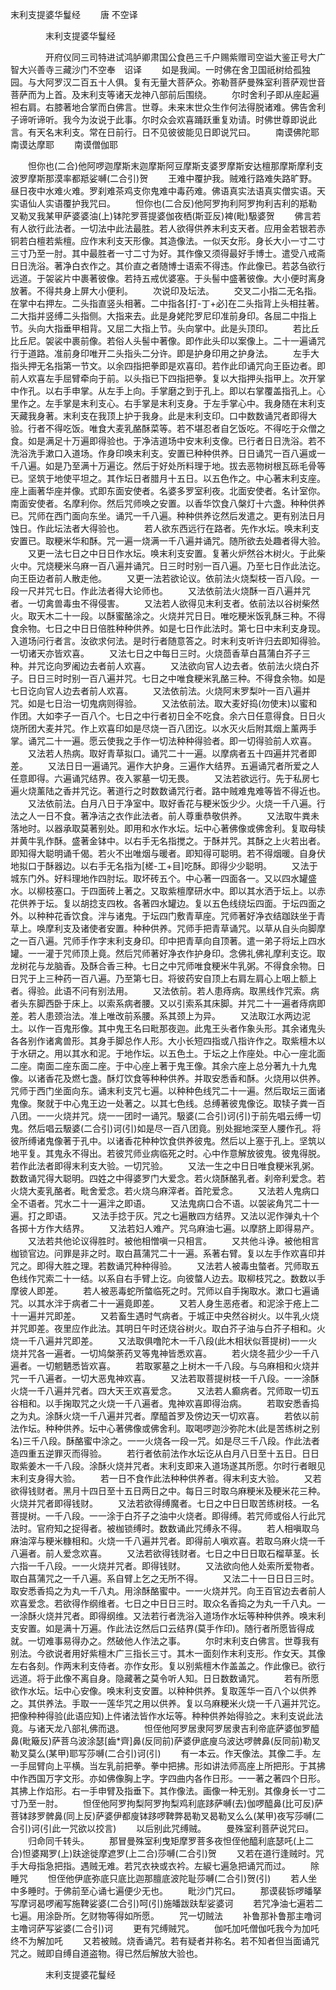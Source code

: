   末利支提婆华鬘经
　　唐 不空译




　　　　末利支提婆华鬘经

　　　　开府仪同三司特进试鸿胪卿肃国公食邑三千户赐紫赠司空谥大鉴正号大广智大兴善寺三藏沙门不空奉　诏译
　　如是我闻。一时佛在舍卫国祇树给孤独园。与大阿罗汉二百五十人俱。复有无量大菩萨众。弥勒菩萨曼殊室利菩萨观世音菩萨而为上首。及末利支等诸天龙神八部前后围绕。
　　尔时舍利子即从座起遍袒右肩。右膝著地合掌而白佛言。世尊。未来末世众生作何法得脱诸难。佛告舍利子谛听谛听。我今为汝说于此事。尔时众会欢喜踊跃重复劝请。时佛世尊即说此言。有天名末利支。常在日前行。日不见彼彼能见日即说咒曰。
　　南谟佛陀耶　　南谟达摩耶
　　南谟僧伽耶

　　怛你也(二合)他阿啰迦摩斯末迦摩斯阿豆摩斯支婆罗摩斯安达檀那摩斯摩利支波罗摩斯那漠率都羝娑嚩(二合引)贺
　　王难中覆护我。贼难行路难失路旷野。昼日夜中水难火难。罗刹难茶鸡支你鬼难中毒药难。佛语真实法语真实僧实语。天实语仙人实语覆护我咒曰。
　　怛你也(二合反)他阿罗拘利阿罗拘利吉利的羝勒叉勒叉我某甲萨婆婆油(上)钵陀罗菩提婆伽夜栖(斯亚反)裨(毗)馺婆贺
　　佛言若有人欲行此法者。一切法中此法最胜。若人欲得供养末利支天者。应用金若银若赤铜若白檀若紫檀。应作末利支天形像。其造像法。一似天女形。身长大小一寸二寸三寸乃至一肘。其中最胜者一寸二寸为好。其作像又须得最好手博士。遣受八戒斋日日洗浴。著净白衣作之。其价直之者随博士语索不得违。作此像已。若苾刍欲行远道。于袈裟片中裹著彼像。若持五戒优婆塞。于头髻中盛著彼像。大小便时离身放著。不得共身上屏大小便利。
　　次说印及坛法。
　　交叉二小指二无名指。在掌中右押左。二头指直竖头相著。二中指各[打-丁+必]在二头指背上头相拄著。二大指并竖缚二头指侧。大指来去。此是身姥陀罗尼印准前身印。各屈二中指上节。头向大指垂甲相背。又屈二大指上节。头向掌中。此是头顶印。
　　若比丘比丘尼。袈裟中裹前像。若俗人头髻中著像。即作此头印以案像上。二十一遍诵咒行于道路。准前身印唯开二头指头二分许。即是护身印用之护身法。
　　左手大指头押无名指第一节文。以余四指把拳即是欢喜印。若作此印诵咒向王臣边者。即前人欢喜左手屈臂牵向于前。以头指已下四指把拳。复以大指押头指甲上。次开掌中作孔。以右手申掌。从左手上向。手掌磨之到于孔上。即以右掌覆盖指孔上。心里作之。左手掌是末利支心。右手掌是末利支身。于左手掌心中。我身随在末利支天藏我身著。末利支在我顶上护于我身。此是末利支印。口中数数诵咒者即得大验。行者不得吃饭。唯食大麦乳酪酥菜等。若不堪忍者自乞饭吃。不得吃于众僧之食。如是满足十万遍即得验也。于净洁道场中安末利支像。已行者日日洗浴。若不洗浴洗手漱口入道场。作身印唤末利支。安置已种种供养。日日诵咒一百八遍或一千八遍。如是乃至满十万遍讫。然后于好处所料理于地。拔去恶物树根瓦砾毛骨等已。坚筑于地使平坦之。其作坛日者腊月十五日。以五色作之。中心著末利支座。座上画著华座并像。式即东面安使者。名婆多罗室利夜。北面安使者。名计室你。南面安使者。名摩利你。然后咒师唤之安置。以香华饮食八槃灯十六盏。种种供养已。咒师在西门面向东坐。诵咒一千八遍。种种供养讫然后发遣之。更有别法日月蚀日。作此坛法者大得验也。
　　若人欲东西远行在路者。先作水坛。唤末利支安置已。取粳米华和酥。咒一遍一烧满一千八遍并诵咒。随所欲去处趣者得大验。
　　又更一法七日之中日日作水坛。唤末利支安置。复著火炉然谷木树火。于此柴火中。咒烧粳米乌麻一百八遍并诵咒。日三时时别一百八遍。乃至七日作此法讫。向王臣边者前人散走他。
　　又更一法若欲论议。依前法火烧梨枝一百八段。一段一尺并咒七日。作此法者得大论师也。
　　又法依前法火烧酥一百八遍并咒者。一切禽兽毒虫不得侵害。
　　又法若人欲得见末利支者。依前法以谷树柴然火。取天木二十一段。以酥蜜酪涂之。火烧并咒日日。唯吃粳米饭乳酥三种。不得食余物。七日之中日日倍胜种种供养。如是七日作此法时。第七日中末利支身现。入道场问行者言。汝欲求何法。是时行者随意答之。时末利支听许归去即知得验。一切诸天亦皆欢喜。
　　又法七日之中每日三时。火烧茴香草白菖蒲白芥子三种。并咒讫向罗阇边去者前人欢喜。
　　又法欲向官人边去者。依前法火烧白芥子。日日三时时别一百八遍并咒。七日之中唯食粳米乳酪三种。不得食余物。如是七日讫向官人边去者前人欢喜。
　　又法依前法。火烧阿末罗梨叶一百八遍并咒。如是七日治一切鬼病则得验。
　　又法依前法。取大麦好捣(勿使末)以蜜和作团。大如李子一百八个。七日之中行者初日全不吃食。余六日任意得食。日日火烧所团大麦并咒。作上欢喜印如是尽烧一百八团讫。以水灭火后附其烟上薰两手掌。诵咒二十一遍。愿云使我之手作一切法种种得验者。即一切得验前人欢喜。
　　又法若人热病。取好青草拟口。诵咒二十一遍。以摩病者五十四遍并咒者即差。
　　又法日日一遍诵咒。遍作大护身。三遍作大结界。五遍诵咒者所爱之人任意即得。六遍诵咒结界。夜入冢墓一切无畏。
　　又法若欲远行。先于私房七遍火烧薰陆之香并咒讫。著道行之时数数诵咒行者。路中贼难鬼难等皆不得近也。
　　又法依前法。白月八日于净室中。取好香花与粳米饭少少。火烧一千八遍。行法之人一日不食。著净洁之衣作此法者。前人尊重恭敬供养。
　　又法取牛粪未落地时。以器承取莫著别处。即用和水作水坛。坛中心著佛像或佛舍利。复取母犊并黄牛乳作酥。盛著金钵中。以右手无名指搅之。于酥并咒。其酥之上火若出者。即知得大聪明诵千偈。若火不出唯烟与暖者。即知得可聪明。若不得烟暖。自身伏地拟口于酥器边。以右手无名指为[槎-工+目]吃酥。即得少少聪明。
　　又法于城东门外。好料理地作四肘坛。取坏砖五个。中心著一四面各一。又以四水罐盛水。以柳枝塞口。于四面砖上著之。又取紫檀摩研水中。即以其水洒于坛上。以赤花供养于坛。复以胡捻支四枚。各著四水罐边。复以五色线绕坛四面。于坛四面之外。以种种花香饮食。泮与诸鬼。于坛四门敷青草座。咒师著好净衣结跏趺坐于青草上。唤摩利支及诸使者安置。种种供养。咒师手把青草诵咒。以草从自头向脚摩之一百八遍。咒师手作字末利支身印。印中把青草向自顶著。遣一弟子将坛上四水罐。一一灌于咒师顶上竟。然后咒师著好净衣作护身印。念佛礼佛礼摩利支讫。取龙树花与龙脑香。及酥合香三种。七日之中咒师唯食粳米牛乳粥。不得食余物。日日咒于上三种药一百八遍。乃至第七日。将彼药安自顶上右肩左肩心上咽上额上者。得验。此语不问有别法用。
　　又法依前。若人患痔病。取黑线作咒索。病者头东脚西卧于床上。以索系病者腰。又以引索系其床脚。并咒二十一遍者痔病即差。若人患颈治法。准上唯改前系腰。系其颈上为异。
　　又法取江水两边泥土。以作一百鬼形像。其中鬼王名曰毗那夜迦。此鬼王头者作象头形。其余诸鬼头各各别作诸禽兽形。其身手脚总作人形。大小长短四指或八指许作之。取紫檀木以于水研之。用以其水和泥。于地作坛。以五色土。于坛之上作座处。中心一座北面二座。南面二座东面二座。于中心座上著于鬼王像。其余六座上总分著九十九鬼像。以诸香花及燃七盏。酥灯饮食等种种供养。并取安悉香和酥。火烧用以供养。咒师于西门坐面向东。诵末利支咒七遍。以种种色线咒二十一遍。然后取坛三面诸鬼像。聚就于中心鬼王边一处著之。以其七色线。总缚著彼鬼像讫。取犊子粪一百八团。一一火烧并咒。烧一一团时一诵咒。馺婆(二合引)诃(引)于前先唱云缚一切鬼。然后唱云馺婆(二合引)诃(引)如是尽一百八团竟。别处掘地深至人腰作孔。将彼所缚诸鬼像著于孔中。以诸香花种种饮食供养彼鬼。然后以上塞于孔上。坚筑以地平复。其鬼永不得出。若彼咒师业病临死之时。心中作意解放彼鬼。彼鬼得脱。若作此法者即得末利支大验。一切咒验。
　　又法一生之中日日唯食粳米乳粥。数数诵咒得大聪明。四姓之中得婆罗门大爱念。若火烧酥酪乳者。刹帝利爱念。若火烧大麦乳酪者。毗舍爱念。若火烧乌麻滓者。首陀爱念。
　　又法若人鬼病口全不语者。咒水二十一遍泮之即语。
　　又法鬼病口合不语。以袈裟角咒二十一遍。打之即语。
　　又法手捻于灰。咒之七遍散四方结界。又法以泥作弹丸十个各掷十方作大结界。
　　又法若妇人难产。咒乌麻油七遍。以摩脐上即得易产。
　　又法若共他论议得胜时。被他相憎嗔一只相言。
　　又共他斗诤。被他相言枷锁官边。问罪是非之时。取白菖蒲咒二十一遍。系著右臂。复以左手作欢喜印并咒之。即得大胜之理。若数诵咒种种得验。
　　又法若人被毒虫螫者。咒师取五色线作咒索二十一结。以系自右手臂上讫。向彼螫人边去。取柳枝咒之。数数以手摩彼人即差。
　　若人被恶毒蛇所螫临死之时。咒师以自手掬取水。漱口七遍诵咒。以其水泮于病者二十一遍竟即差。
　　又若人身生恶疮者。和泥涂于疮上二十一遍并咒即差。
　　又若畜生遇时气病者。于城正中央然谷树火。以牛乳火烧并咒即差。夜里应作此法。其明日午时还烧谷树火。取白芥子油与白芥子相和。火烧一千八遍并咒即差。
　　又法取俱噜陀木一千八段(此木相状似菩提树)一一火烧并咒各一遍者。一切鸠槃荼药叉等鬼神皆悉欢喜。
　　若火烧冬菰少少一千八遍者。一切魍魉悉皆欢喜。
　　若取冢墓之上树木一千八段。与乌麻相和火烧并咒一千八遍者。一切大恶鬼神欢喜。
　　又法若取菩提树枝一千八段。一一涂酥火烧一千八遍并咒者。四大天王欢喜爱念。
　　又法若人癫病者。咒师取一切五谷相和。以手掬取咒之火烧一千八遍者。鬼神欢喜即得治病。
　　若取安悉香捣之为丸。涂酥火烧一千八遍并咒者。摩醯首罗及傍边天一切欢喜。
　　若依以前法作坛。种种供养。坛中心著佛像或佛舍利。取喝啰迦沙弥陀木(此是苦练树之别名)三千八段。酥酪蜜中涂之。一一火烧各一段一咒。如是尽三千八段。作此法者造四重五逆罪灭而得验。
　　若行者依前法作水坛讫从白月八日至十五日。日日取紫姜木一千八段。涂酥火烧并咒者。末利支即来入道场遂其所愿。尔时行者眼见末利支身得大验。
　　若一日不食作此法种种供养者。得末利支大验。
　　又若欲得钱财者。黑月十四日至十五日两日之中。每日三时取乌麻粳米及粳米花三种。火烧并咒者即得钱财。
　　又法若欲得缚魔者。七日之中日日取苦练树枝。一名菩提树。一千八段。一一涂于白芥子之油中火烧者。即得缚。若咒师或俗人行此咒法时。官府知之捉得者。被枷锁缚时。数数诵此咒缚永不得。
　　若人相嗔取乌麻油滓与粳米糠相和。火烧一千八遍并咒者。即得前人嗔欢喜。若取乌麻火烧一千八遍者。前人爱念欢喜。
　　又法若欲得钱财者。七日之中日日取石榴草茎。长六指一千八段。一一火烧并咒者。即得钱财。
　　又法欲向他人处索所爱物者。取白菖蒲咒之一千八遍。系自臂上乞之无所不得。
　　又法二十一日日日三时。取安悉香捣之为丸一千八丸。用涂酥酪蜜中。一一火烧并咒。向王百官边去者前人欢喜爱念。若欲得作纲维者。七日之中日日三时。取众名香捣之为丸一千八丸。一一涂酥火烧并咒者。即得纲维。又法若行者洗浴入道场作水坛等种种供养。唤末利支安置。如是满十万遍。作此法讫然后口云结界(莫手作印)。随行者所愿皆得成就。一切难事易得办之。然破他人作法之事。
　　尔时末利支白佛言。世尊我有别法。今欲说者用好紫檀木广三指长三寸。其木一面刻作末利支形。作女天。其像左右各刻。作两末利支侍者。亦作女形。复以别紫檀木作盖盖之。作此像已。欲行远道。将于此像不离自身。隐藏著之莫令听人知。日日数数诵咒。
　　若有所愿欲作水坛。坛中心安像。唤末利支安置。以种种供养。复取莲华一百八个以供养之。其供养法。手取一一莲华咒之用以供养。复以乌麻粳米火烧一千八遍并咒讫。把像种种得验(此语应知)上件诸法皆作水坛等。种种供养始得验之。末利支说此法竟。与诸天龙八部礼佛而退。
　　怛侄他阿罗居隶阿罗居隶吉利帝底萨婆伽罗醯鼻(毗簸反)萨菩乌波涂瑟[齒*齊]鼻(反同前)萨婆伊底廋乌波达啰髀鼻(反同前)勒叉勒叉莫么(某甲)耶写莎嚩(二合引)诃(引)
　　有一本云。作天像法。其像二手。左一手屈臂向上平横。当左乳前把拳。拳中把拂。形如讲法师高座上所把形。于其拂中作西国万字文形。亦如佛像胸上字。字四曲内各作日形。一一著之著四个日形。其拂上作焰形。右一手申臂及指垂下。其作像法。画像一种无别。其像身长一寸二寸乃至一肘。
　　怛侄他阿罗拘梨阿罗拘梨鸡利底跢萨嚩(去)伽啰醯鼻(比可反)萨菩钵跢罗髀鼻(同上反)萨婆伊都廋钵跢啰鞞弊曷勒叉曷勒叉么么(某甲)夜写莎嚩(二合引)诃(引此一咒欲以挍言)
　　以后别此咒缚贼。
　　曼殊室利菩萨说咒曰。
　　归命同千转头。
　　那冒曼殊室利曳矩摩罗菩多夜怛侄他醯利底瑟吒(上二合)怛婆羯罗(上)趺途徙摩遮罗(上二合)莎嚩(二合引)贺
　　又若在道行逢贼时。咒手大母指急把指。遇贼无难。若咒衣袂或衣衿。左綟七遍急把诵咒而过。
　　除睡咒
　　怛侄他伊底弥底只底比迦那膻底波陀耻莎嚩(二合引)贺(引)
　　若人坐中多睡时。于佛前至心诵七遍便少无也。
　　毗沙门咒曰。
　　那谟裴铄啰皤拏写摩诃曷啰阇写施鞞娑婆(二合引)呵(引)施皤跋趺犁娑婆诃
　　若咒净油七遍若二七遍。用涂卧所。乞财物等得如所愿。
　　咒一切贼法
　　补鲁那补鲁那主噜诃主噜诃萨写娑婆(二合引)诃
　　更有咒缚贼咒。
　　伽吒加吒僧伽吒我今为加吒终不为解加吒
　　又若被贼。烧香诵咒。若有疑者并称名。若不知者但当面诵咒咒之。贼即自缚自道盗物。得已然后解放大验也。

　　　　末利支提婆花鬘经


